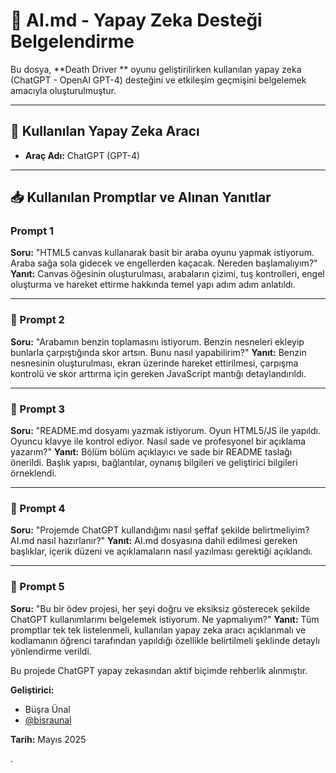 # 💬 AI.md - Yapay Zeka Desteği Belgelendirme

Bu dosya, **Death Driver ** oyunu geliştirilirken kullanılan yapay zeka (ChatGPT - OpenAI GPT-4) desteğini ve etkileşim geçmişini belgelemek amacıyla oluşturulmuştur.

---

## 📌 Kullanılan Yapay Zeka Aracı

* **Araç Adı:** ChatGPT (GPT-4)



---

## 📥 Kullanılan Promptlar ve Alınan Yanıtlar

###  Prompt 1

**Soru:** "HTML5 canvas kullanarak basit bir araba oyunu yapmak istiyorum. Araba sağa sola gidecek ve engellerden kaçacak. Nereden başlamalıyım?"
**Yanıt:** Canvas öğesinin oluşturulması, arabaların çizimi, tuş kontrolleri, engel oluşturma ve hareket ettirme hakkında temel yapı adım adım anlatıldı.

---

### 🎯 Prompt 2

**Soru:** "Arabamın benzin toplamasını istiyorum. Benzin nesneleri ekleyip bunlarla çarpıştığında skor artsın. Bunu nasıl yapabilirim?"
**Yanıt:** Benzin nesnesinin oluşturulması, ekran üzerinde hareket ettirilmesi, çarpışma kontrolü ve skor arttırma için gereken JavaScript mantığı detaylandırıldı.

---

### 🎯 Prompt 3

**Soru:** "README.md dosyamı yazmak istiyorum. Oyun HTML5/JS ile yapıldı. Oyuncu klavye ile kontrol ediyor. Nasıl sade ve profesyonel bir açıklama yazarım?"
**Yanıt:** Bölüm bölüm açıklayıcı ve sade bir README taslağı önerildi. Başlık yapısı, bağlantılar, oynanış bilgileri ve geliştirici bilgileri örneklendi.

---

### 🎯 Prompt 4

**Soru:** "Projemde ChatGPT kullandığımı nasıl şeffaf şekilde belirtmeliyim? AI.md nasıl hazırlanır?"
**Yanıt:** AI.md dosyasına dahil edilmesi gereken başlıklar, içerik düzeni ve açıklamaların nasıl yazılması gerektiği açıklandı.

---

### 🎯 Prompt 5

**Soru:** "Bu bir ödev projesi, her şeyi doğru ve eksiksiz gösterecek şekilde ChatGPT kullanımlarımı belgelemek istiyorum. Ne yapmalıyım?"
**Yanıt:** Tüm promptlar tek tek listelenmeli, kullanılan yapay zeka aracı açıklanmalı ve kodlamanın öğrenci tarafından yapıldığı özellikle belirtilmeli şeklinde detaylı yönlendirme verildi.




Bu projede ChatGPT yapay zekasından aktif biçimde rehberlik alınmıştır. 

**Geliştirici:**

* Büşra Ünal
* [@bisraunal](https://github.com/bisraunal)

**Tarih:** Mayıs 2025



.

